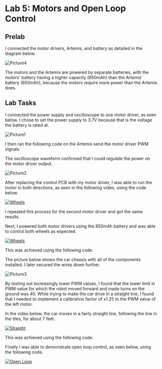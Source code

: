 # Lab 5: Motors and Open Loop Control

## Prelab

I connected the motor drivers, Artemis, and battery as detailed in the diagram below.

![Picture4](https://user-images.githubusercontent.com/123786420/225228567-e37be39f-6001-4ccf-b747-a9e77213d7b9.jpg)

The motors and the Artemis are powered by separate batteries, with the motors' battery having a higher capacity (850mAh) than the Artemis' battery (650mAh), because the motors require more power than the Artemis does.

## Lab Tasks

I connected the power supply and oscilloscope to one motor driver, as seen below. I chose to set the power supply to 3.7V because that is the voltage the battery is rated at.

![Picture1](https://user-images.githubusercontent.com/123786420/225213523-91ba58c8-c71a-489d-9725-d6d19a9a9b59.jpg)

I then ran the following code on the Artemis send the motor driver PWM signals.

<script src="https://gist.github.com/sarika2446/a72bdd571865aa66e8aca7913dc52ca7.js"></script>

The oscilloscope waveform confirmed that I could regulate the power on the motor driver output.

![Picture2](https://user-images.githubusercontent.com/123786420/225213640-a725cc5a-cff2-4815-9396-5a0e9533cd28.jpg)

After replacing the control PCB with my motor driver, I was able to run the motor in both directions, as seen in the following video, using the code below.

<script src="https://gist.github.com/sarika2446/3059fe69c1c9e9a47f7973b2f211a27a.js"></script>

[![Wheels](https://img.youtube.com/vi/P4ZfheMGi4o/0.jpg)](https://www.youtube.com/watch?v=P4ZfheMGi4o "Wheels")

I repeated this process for the second motor driver and got the same results.

Next, I powered both motor drivers using the 850mAh battery and was able to control both wheels as expected.

[![Wheels](https://img.youtube.com/vi/UsECsax5K7U/0.jpg)](https://www.youtube.com/watch?v=UsECsax5K7U "Wheels")

This was achieved using the following code.

<script src="https://gist.github.com/sarika2446/6e64bd3ed085b860a3fe03fb5b53f0b9.js"></script>

The picture below shows the car chassis with all of the components installed. I later secured the wires down further.

![Picture3](https://user-images.githubusercontent.com/123786420/225226531-426426af-f8f0-47a1-8008-fc9e0cd00271.jpg)

By testing out increasingly lower PWM values, I found that the lower limit in PWM value for which the robot moved forward and made turns on the ground was 40. While trying to make the car drive in a straight line, I found that I needed to implement a calibration factor of x1.25 to the PWM value of the left motor. 

In the video below, the car moves in a fairly straight line, following the line in the tiles, for about 7 feet.

[![Straight](https://img.youtube.com/vi/vh_hB88Teu0/0.jpg)](https://www.youtube.com/watch?v=vh_hB88Teu0 "Straight")

This was achieved using the following code.

<script src="https://gist.github.com/sarika2446/730a59f91d294e6aa5233dab61e59d3a.js"></script>

Finally I was able to demonstrate open loop control, as seen below, using the following code.

<script src="https://gist.github.com/sarika2446/4495c6edca9f789f570377556c4ef80c.js"></script>

[![Open Loop](https://img.youtube.com/vi/pZCUjEwJZMk/0.jpg)](https://www.youtube.com/watch?v=pZCUjEwJZMk "Open Loop")

